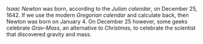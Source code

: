 *Isaac Newton* was born, according to the *Julian calendar*, on December 25, 1642. If we use the modern *Gregorian calendar* and calculate back, then Newton was born on January 4. On December 25 however, some geeks celebrate *Grav-Mass*, an alternative to *Christmas*, to celebrate the scientist that discovered gravity and mass.
